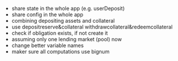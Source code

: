 - share state in the whole app (e.g. userDeposit)
- share config in the whole app
- combining depositing assets and collateral
- use depositreserve&collateral withdrawcollateral&redeemcollateral
- check if obligation exists, if not create it
- assuming only one lending market (pool) now
- change better variable names
- maker sure all computations use bignum